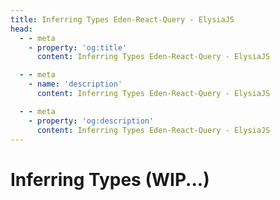 ```yaml
---
title: Inferring Types Eden-React-Query - ElysiaJS
head:
  - - meta
    - property: 'og:title'
      content: Inferring Types Eden-React-Query - ElysiaJS

  - - meta
    - name: 'description'
      content: Inferring Types Eden-React-Query - ElysiaJS

  - - meta
    - property: 'og:description'
      content: Inferring Types Eden-React-Query - ElysiaJS
---
```


# Inferring Types (WIP...)
